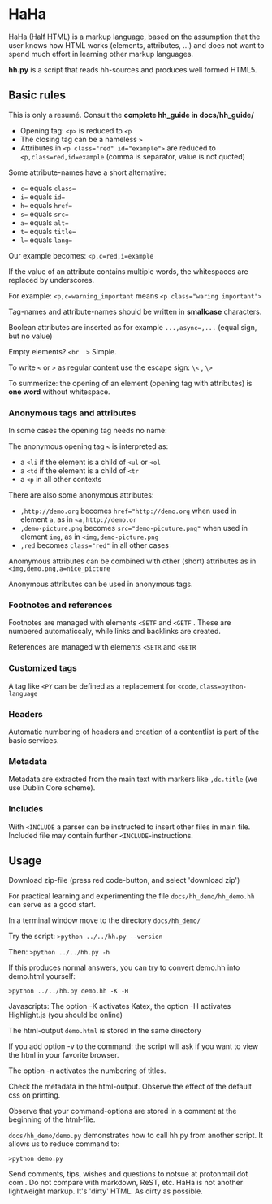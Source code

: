 # HaHa

HaHa (Half HTML) is a markup language, based on the assumption that the user 
knows how HTML works (elements, attributes, ...) and does not want to spend much 
effort in learning other markup languages. 

**hh.py** is a script that reads hh-sources and produces well formed HTML5.

## Basic rules 

This is only a resumé. Consult the **complete hh_guide in docs/hh_guide/**

- Opening tag: `<p>` is reduced to `<p`
- The closing tag can be a nameless `>`     
- Attributes in `<p class="red" id="example">` are reduced to `<p,class=red,id=example` 
(comma is separator, value is not quoted)

Some attribute-names have a short alternative: 

- `c=` equals `class=`
- `i=` equals `id=` 
- `h=` equals `href=` 
- `s=` equals `src=` 
- `a=` equals `alt=` 
- `t=` equals `title=` 
- `l=` equals `lang=` 

Our example becomes: `<p,c=red,i=example`

If the value of an attribute contains multiple words, the whitespaces are 
replaced by underscores.
 
For example: `<p,c=warning_important` means `<p class="waring important">` 

Tag-names and attribute-names should be written in **smallcase** characters.

Boolean attributes are inserted as for example `...,async=,...` (equal sign, but no value)

Empty elements? `<br  >` Simple.

To write `<` or `>` as regular content use the escape sign: `\<` , `\>`   

    
To summerize: the opening of an element (opening tag with attributes) is **one word** without whitespace.
  
### Anonymous tags and attributes

In some cases the opening tag needs no name:

The anonymous opening tag `<` is interpreted as: 

- a `<li` if the element is a child of `<ul` or `<ol` 
- a `<td` if the element is a child of `<tr` 
- a `<p` in all other contexts 

There are also some anonymous attributes: 


- `,http://demo.org` becomes `href="http://demo.org` when used in element `a`, as in `<a,http://demo.or`  
- `,demo-picture.png` becomes `src="demo-picuture.png"` when used in element `img`, as in `<img,demo-picture.png`  
- `,red` becomes `class="red"` in all other cases


Anomymous attributes can be combined with other (short) attributes as in `<img,demo.png,a=nice_picture` 

Anonymous attributes can be used in anonymous tags.

### Footnotes and references

Footnotes are managed with elements `<SETF` and `<GETF` . These are numbered 
automaticcaly, while links and backlinks are created.

References are managed with elements `<SETR` and `<GETR`

### Customized tags

A tag like `<PY` can be defined as a replacement for `<code,class=python-language`

### Headers

Automatic numbering of headers and creation of a contentlist is part of the
basic services.

### Metadata

Metadata are extracted from the main text with markers like `,dc.title` (we use
Dublin Core scheme). 

### Includes

With `<INCLUDE` a parser can be instructed to insert other files in main
file. Included file may contain further `<INCLUDE`-instructions.

## Usage

Download zip-file (press red code-button, and select 'download zip')

For practical learning and experimenting the file `docs/hh_demo/hh_demo.hh` can serve as a good start.

In a terminal window move to the directory `docs/hh_demo/`

Try the script: `>python ../../hh.py --version`

Then: `>python ../../hh.py -h`

If this produces normal answers, you can try to convert demo.hh into demo.html yourself:

`>python ../../hh.py demo.hh -K -H`

Javascripts: The option -K activates Katex, the option -H activates Highlight.js (you should be online)

The html-output `demo.html` is stored in the same directory

If you add option -v to the command: the script will ask if you want to view the html in your favorite browser.

The option -n activates the numbering of titles.

Check the metadata in the html-output. Observe the effect of the default css on printing.

Observe that your command-options are stored in a comment at the beginning of the html-file.

`docs/hh_demo/demo.py` demonstrates how to call hh.py from another script. It allows us to reduce command to:

`>python demo.py`

Send comments, tips, wishes and questions to notsue at protonmail dot com . Do not compare with markdown, ReST, etc. HaHa is not another lightweight markup. It's 'dirty' HTML. As dirty as possible.
